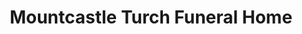 ---
title: "Mountcastle Turch Funeral Home"
url: /woodbridge/mountcastle-turch-funeral-home/
shop: Bestattungen
---
